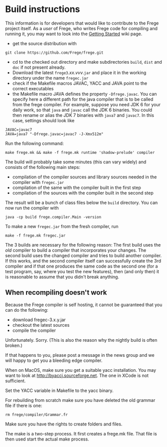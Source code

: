 # Build instructions


This information is for developers that would like to contribute to the Frege project itself.
As a _user_ of Frege, who writes Frege code for compiling and running it, you may want to
look into the [Getting Started](https://github.com/Frege/frege/wiki/Getting-Started) wiki page.


* get the source distribution with

`git clone https://github.com/Frege/frege.git`

* cd to the checked out directory and make subdirectories `build`, `dist` and `doc` if not present already.
* Download the latest `frege3`._xx_._vvv_.`jar` and place it in the working directory under the name `fregec.jar`
* check if the Makefile macros JAVAC, YACC and JAVA point to the correct executables
* the Makefile macro JAVA defines the property `-Dfrege.javac`.
You can specify here a different path for the java compiler that is to be called from the frege compiler.
For example, suppose you need JDK 6 for your daily work, so that `java` and `javac` call the JDK 6 binaries.
You could then rename or alias the JDK 7 binaries with `java7` and `javac7`. In this case, settings should look like

```
JAVAC=javac7
JAVA=java7 "-Dfrege.javac=javac7 -J-Xmx512m"
```

Run the following command:

`make frege.mk && make -f frege.mk runtime 'shadow-prelude' compiler`

The build will probably take some minutes (this can vary widely) and consists of the following main steps:

* compilation of the compiler sources and library sources needed in the compiler with `fregec.jar`
* compilation of the same with the compiler built in the first step
* compilation of the sources with the compiler built in the second step

The result will be a bunch of class files below the `build` directory.
You can now run the compiler with

`java -cp build frege.compiler.Main -version`

To make a new `fregec.jar` from the fresh compiler, run

`make -f frege.mk fregec.jar`

The 3 builds are necessary for the following reason:
The first build uses the *old* compiler to build a compiler that incorporates your changes.
The second build uses the changed compiler and tries to build another compiler.
If this works, and the second compiler itself can successfully create the 3rd compiler
and if that one produces the same code as the second one
(for a test program, say, where you test the new features),
then (and only then) it is reasonable to assume that you didn't break anything.

## When recompiling doesn't work

Because the Frege compiler is self hosting, it cannot be guaranteed that you can do the following:

 - download fregec-3.x.y.jar
 - checkout the latest sources
 - compile the compiler

Unfortunately. Sorry. (This is also the reason why the nightly build is often broken.)

If that happens to you, please post a message in the news group and we will happy to get you a bleeding edge compiler.

When on MacOS, make sure you get a suitable yacc installation.
You may want to look at http://byaccj.sourceforge.net.
The one in XCode is not sufficient.

Set the YACC variable in Makefile to the yacc binary.

For rebuilding from scratch make sure you have deleted the old grammar file if there is one:

`rm frege/compiler/Grammar.fr`

Make sure you have the rights to create folders and files.

The make is a two-step process. It first creates a frege.mk file.
That file is then used start the actual make process.